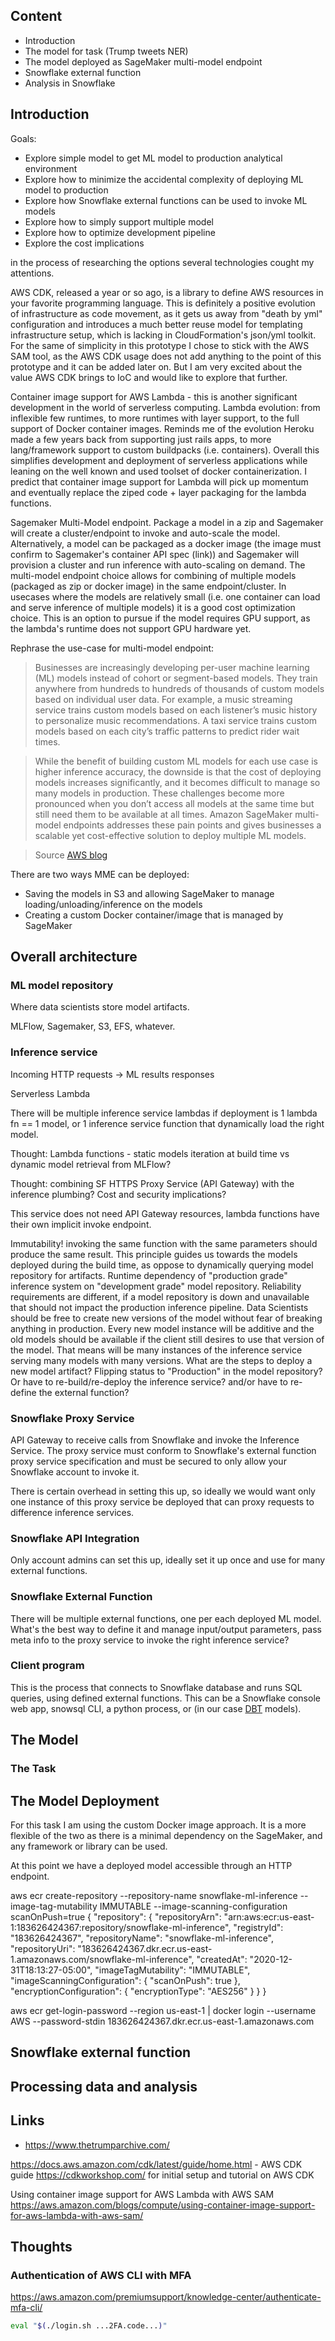 ## Content

* Introduction
* The model for task (Trump tweets NER)
* The model deployed as SageMaker multi-model endpoint
* Snowflake external function
* Analysis in Snowflake

## Introduction

Goals:
* Explore simple model to get ML model to production analytical environment
* Explore how to minimize the accidental complexity of deploying ML model to production
* Explore how Snowflake external functions can be used to invoke ML models
* Explore how to simply support multiple model
* Explore how to optimize development pipeline
* Explore the cost implications

in the process of researching the options several technologies cought my attentions. 

AWS CDK, released a year or so ago, is a library to define AWS resources in your favorite programming language.
This is definitely a positive evolution of infrastructure as code movement, as it gets us away from "death by yml" configuration and introduces a much better reuse model for templating infrastructure setup, which is lacking in CloudFormation's json/yml toolkit.
For the same of simplicity in this prototype I chose to stick with the AWS SAM tool, as the AWS CDK usage does not add anything to the point of this prototype and it can be added later on.
But I am very excited about the value AWS CDK brings to IoC and would like to explore that further.

Container image support for AWS Lambda - this is another significant development in the world of serverless computing.
Lambda evolution: from inflexible few runtimes, to more runtimes with layer support, to the full support of Docker container images.
Reminds me of the evolution Heroku made a few years back from supporting just rails apps, to more lang/framework support to custom buildpacks (i.e. containers).
Overall this simplifies development and deployment of serverless applications while leaning on the well known and used toolset of docker containerization. 
I predict that container image support for Lambda will pick up momentum and eventually replace the ziped code + layer packaging for the lambda functions.

Sagemaker Multi-Model endpoint. 
Package a model in a zip and Sagemaker will create a cluster/endpoint to invoke and auto-scale the model.
Alternatively, a model can be packaged as a docker image (the image must confirm to Sagemaker's container API spec (link)) and Sagemaker will provision a cluster and run inference with auto-scaling on demand.
The multi-model endpoint choice allows for combining of multiple models (packaged as zip or docker image) in the same endpoint/cluster. In usecases where the models are relatively small (i.e. one container can load and serve inference of multiple models) it is a good cost optimization choice.
This is an option to pursue if the model requires GPU support, as the lambda's runtime does not support GPU hardware yet.

Rephrase the use-case for multi-model endpoint:

> Businesses are increasingly developing per-user machine learning (ML) models instead of cohort or segment-based models. They train anywhere from hundreds to hundreds of thousands of custom models based on individual user data. For example, a music streaming service trains custom models based on each listener’s music history to personalize music recommendations. A taxi service trains custom models based on each city’s traffic patterns to predict rider wait times.

> While the benefit of building custom ML models for each use case is higher inference accuracy, the downside is that the cost of deploying models increases significantly, and it becomes difficult to manage so many models in production. These challenges become more pronounced when you don’t access all models at the same time but still need them to be available at all times. Amazon SageMaker multi-model endpoints addresses these pain points and gives businesses a scalable yet cost-effective solution to deploy multiple ML models.

> Source [AWS blog](https://aws.amazon.com/blogs/machine-learning/save-on-inference-costs-by-using-amazon-sagemaker-multi-model-endpoints/)


There are two ways MME can be deployed:
* Saving the models in S3 and allowing SageMaker to manage loading/unloading/inference on the models
* Creating a custom Docker container/image that is managed by SageMaker

## Overall architecture

### ML model repository

Where data scientists store model artifacts.

MLFlow, Sagemaker, S3, EFS, whatever.

### Inference service

Incoming HTTP requests -> ML results responses

Serverless Lambda

There will be multiple inference service lambdas if deployment is 1 lambda fn == 1 model, or 1 inference service function that dynamically load the right model.

Thought: Lambda functions - static models iteration at build time vs dynamic model retrieval from MLFlow?

Thought: combining SF HTTPS Proxy Service (API Gateway) with the inference plumbing? Cost and security implications?

This service does not need API Gateway resources, lambda functions have their own implicit invoke endpoint.

Immutability! invoking the same function with the same parameters should produce the same result. 
This principle guides us towards the models deployed during the build time, as oppose to dynamically querying model repository for artifacts.
Runtime dependency of "production grade" inference system on "development grade" model repository. Reliability requirements are different, if a model repository is down and unavailable that should not impact the production inference pipeline.
Data Scientists should be free to create new versions of the model without fear of breaking anything in production. Every new model instance will be additive and the old models should be available if the client still desires to use that version of the model.
That means will be many instances of the inference service serving many models with many versions.
What are the steps to deploy a new model artifact? Flipping status to "Production" in the model repository?
Or have to re-build/re-deploy the inference service? and/or have to re-define the external function?

### Snowflake Proxy Service 

API Gateway to receive calls from Snowflake and invoke the Inference Service. 
The proxy service must conform to Snowflake's external function proxy service specification and must be secured to only allow your Snowflake account to invoke it.

There is certain overhead in setting this up, so ideally we would want only one instance of this proxy service be deployed that can proxy requests to difference inference services.

### Snowflake API Integration

Only account admins can set this up, ideally set it up once and use for many external functions.

### Snowflake External Function

There will be multiple external functions, one per each deployed ML model. 
What's the best way to define it and manage input/output parameters, pass meta info to the proxy service to invoke the right inference service?

### Client program

This is the process that connects to Snowflake database and runs SQL queries, using defined external functions. 
This can be a Snowflake console web app, snowsql CLI, a python process, or (in our case [DBT](https://www.getdbt.com/) models).

## The Model

### The Task


## The Model Deployment


For this task I am using the custom Docker image approach. It is a more flexible of the two as there is a minimal dependency on the SageMaker, and any framework or library can be used.


At this point we have a deployed model accessible through an HTTP endpoint.

aws ecr create-repository --repository-name snowflake-ml-inference --image-tag-mutability IMMUTABLE --image-scanning-configuration scanOnPush=true
{
    "repository": {
        "repositoryArn": "arn:aws:ecr:us-east-1:183626424367:repository/snowflake-ml-inference",
        "registryId": "183626424367",
        "repositoryName": "snowflake-ml-inference",
        "repositoryUri": "183626424367.dkr.ecr.us-east-1.amazonaws.com/snowflake-ml-inference",
        "createdAt": "2020-12-31T18:13:27-05:00",
        "imageTagMutability": "IMMUTABLE",
        "imageScanningConfiguration": {
            "scanOnPush": true
        },
        "encryptionConfiguration": {
            "encryptionType": "AES256"
        }
    }
}

aws ecr get-login-password --region us-east-1 | docker login --username AWS --password-stdin 183626424367.dkr.ecr.us-east-1.amazonaws.com



## Snowflake external function

## Processing data and analysis


## Links

* https://www.thetrumparchive.com/

https://docs.aws.amazon.com/cdk/latest/guide/home.html - AWS CDK guide
https://cdkworkshop.com/ for initial setup and tutorial on AWS CDK

Using container image support for AWS Lambda with AWS SAM
https://aws.amazon.com/blogs/compute/using-container-image-support-for-aws-lambda-with-aws-sam/


## Thoughts


### Authentication of AWS CLI with MFA
https://aws.amazon.com/premiumsupport/knowledge-center/authenticate-mfa-cli/
```bash
eval "$(./login.sh ...2FA.code...)"
```
